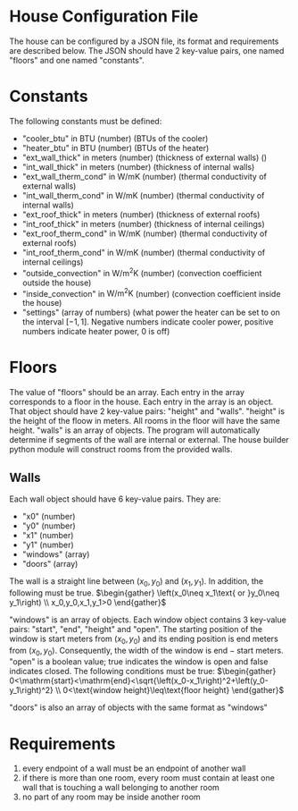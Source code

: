 # House Configuration File

The house can be configured by a JSON file, its format and requirements are described below. The JSON should have 2 key-value pairs, one named "floors" and one named "constants".

# Constants
The following constants must be defined:
 * "cooler_btu" in $\mathrm{BTU}$ (number) (BTUs of the cooler)
 * "heater_btu" in $\mathrm{BTU}$ (number) (BTUs of the heater)
 * "ext_wall_thick" in meters (number) (thickness of external walls) ()
 * "int_wall_thick" in meters (number) (thickness of internal walls)
 * "ext_wall_therm_cond" in $\mathrm{W/mK}$ (number) (thermal conductivity of external walls)
 * "int_wall_therm_cond" in $\mathrm{W/mK}$ (number) (thermal conductivity of internal walls)
 * "ext_roof_thick" in meters (number) (thickness of external roofs)
 * "int_roof_thick" in meters (number) (thickness of internal ceilings)
 * "ext_roof_therm_cond" in $\mathrm{W/mK}$ (number) (thermal conductivity of external roofs)
 * "int_roof_therm_cond" in $\mathrm{W/mK}$ (number) (thermal conductivity of internal ceilings)
 * "outside_convection" in $\mathrm{W/m^2K}$ (number) (convection coefficient outside the house)
 * "inside_convection" in $\mathrm{W/m^2K}$ (number) (convection coefficient inside the house)
 * "settings" (array of numbers) (what power the heater can be set to on the interval $[-1,1]$. Negative numbers indicate cooler power, positive numbers indicate heater power, $0$ is off)

# Floors
The value of "floors" should be an array. Each entry in the array corresponds to a floor in the house. Each entry in the array is an object. That object should have 2 key-value pairs: "height" and "walls". "height" is the height of the floow in meters. All rooms in the floor will have the same height. "walls" is an array of objects. The program will automatically determine if segments of the wall are internal or external. The house builder python module will construct rooms from the provided walls.

## Walls
Each wall object should have 6 key-value pairs. They are:
 * "x0" (number)
 * "y0" (number)
 * "x1" (number)
 * "y1" (number)
 * "windows" (array)
 * "doors" (array)

The wall is a straight line between $(x_0, y_0)$ and $(x_1, y_1)$. In addition, the following must be true.
$\begin{gather}
	\left(x_0\neq x_1\text{ or }y_0\neq y_1\right) \\
	x_0,y_0,x_1,y_1>0
\end{gather}$

"windows" is an array of objects. Each window object contains 3 key-value pairs: "start", "end", "height" and "open". The starting position of the window is $\mathrm{start}$ meters from $(x_0, y_0)$ and its ending position is $\mathrm{end}$ meters from $(x_0, y_0)$. Consequently, the width of the window is $\mathrm{end}-\mathrm{start}$ meters. "open" is a boolean value; true indicates the window is open and false indicates closed. The following conditions must be true:
$\begin{gather}
	0<\mathrm{start}<\mathrm{end}<\sqrt{\left(x_0-x_1\right)^2+\left(y_0-y_1\right)^2} \\
	0<\text{window height}\leq\text{floor height}
\end{gather}$

"doors" is also an array of objects with the same format as "windows"

# Requirements
1. every endpoint of a wall must be an endpoint of another wall
2. if there is more than one room, every room must contain at least one wall that is touching a wall belonging to another room
3. no part of any room may be inside another room